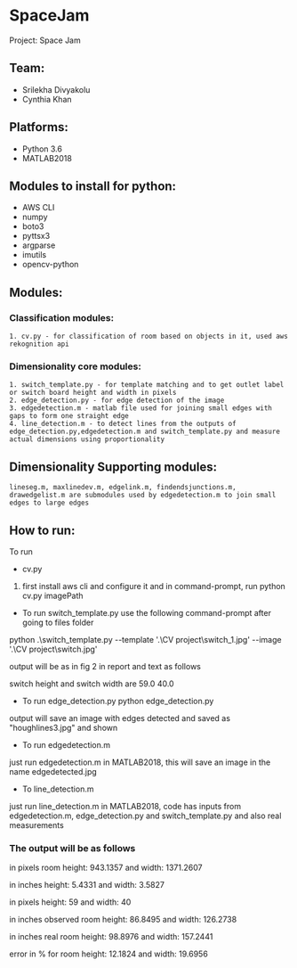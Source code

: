 # SpaceJam

Project: Space Jam

## Team:
- Srilekha Divyakolu
- Cynthia Khan

## Platforms:
- Python 3.6
- MATLAB2018

## Modules to install for python:
- AWS CLI 
- numpy
- boto3
- pyttsx3
- argparse
- imutils
- opencv-python

## Modules:
### Classification modules:
	1. cv.py - for classification of room based on objects in it, used aws rekognition api
	
### Dimensionality core modules:

	1. switch_template.py - for template matching and to get outlet label or switch board height and width in pixels
	2. edge_detection.py - for edge detection of the image
	3. edgedetection.m - matlab file used for joining small edges with gaps to form one straight edge
	4. line_detection.m - to detect lines from the outputs of edge_detection.py,edgedetection.m and switch_template.py and measure actual dimensions using proportionality
	
## Dimensionality Supporting modules:
	lineseg.m, maxlinedev.m, edgelink.m, findendsjunctions.m, drawedgelist.m are submodules used by edgedetection.m to join small edges to large edges

## How to run:
To run
- cv.py 
1. first install aws cli and configure it
and in command-prompt, run python cv.py imagePath

- To run switch_template.py
use the following command-prompt after going to files folder

python .\switch_template.py --template '.\CV project\switch_1.jpg' --image '.\CV project\switch.jpg'

output will be as in fig 2 in report and text as follows

switch height and switch width are  59.0 40.0

- To run edge_detection.py
python edge_detection.py

output will save an image with edges detected and saved as "houghlines3.jpg" and shown 

- To run edgedetection.m

just run edgedetection.m in MATLAB2018, this will save an image in the name edgedetected.jpg

- To line_detection.m

just run line_detection.m in MATLAB2018, code has inputs from edgedetection.m, edge_detection.py and switch_template.py and also real measurements

### The output will be as follows

in pixels room height: 943.1357 and width: 1371.2607

in inches height: 5.4331 and width: 3.5827

in pixels height: 59 and width: 40

in inches observed room height: 86.8495 and width: 126.2738

in inches real room height: 98.8976 and width: 157.2441

error in % for room height: 12.1824 and width: 19.6956
